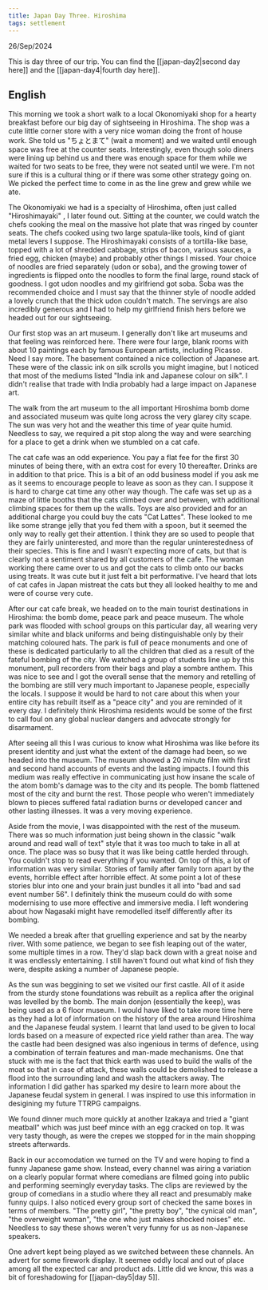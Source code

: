 ```yaml
---
title: Japan Day Three. Hiroshima
tags: settlement
---
```


26/Sep/2024

This is day three of our trip. You can find the [[japan-day2|second day here]] and the [[japan-day4|fourth day here]].

## English

This morning we took a short walk to a local Okonomiyaki shop for a hearty breakfast before our big day of sightseeing in Hiroshima. The shop was a cute little corner store with a very nice woman doing the front of house work. She told us "ちょとまて" (wait a moment) and we waited until enough space was free at the counter seats. Interestingly, even though solo diners were lining up behind us and there was enough space for them while we waited for two seats to be free, they were not seated until we were. I'm not sure if this is a cultural thing or if there was some other strategy going on. We picked the perfect time to come in as the line grew and grew while we ate.

The Okonomiyaki we had is a specialty of Hiroshima, often just called "Hiroshimayaki" , I later found out. Sitting at the counter, we could watch the chefs cooking the meal on the massive hot plate that was ringed by counter seats. The chefs cooked using two large spatula-like tools, kind of giant metal levers I suppose. The Hiroshimayaki consists of a tortilla-like base, topped with a lot of shredded cabbage, strips of bacon, various sauces, a fried egg, chicken (maybe) and probably other things I missed. Your choice of noodles are fried separately (udon or soba), and the growing tower of ingredients is flipped onto the noodles to form the final large, round stack of goodness. I got udon noodles and my girlfriend got soba. Soba was the recommended choice and I must say that the thinner style of noodle added a lovely crunch that the thick udon couldn't match. The servings are also incredibly generous and I had to help my girlfriend finish hers before we headed out for our sightseeing.

Our first stop was an art museum. I generally don't like art museums and that feeling was reinforced here. There were four large, blank rooms with about 10 paintings each by famous European artists, including Picasso. Need I say more. The basement contained a nice collection of Japanese art. These were of the classic ink on silk scrolls you might imagine, but I noticed that most of the mediums listed "India ink and Japanese colour on silk". I didn't realise that trade with India probably had a large impact on Japanese art. 

The walk from the art museum to the all important Hiroshima bomb dome and associated museum was quite long across the very glarey city scape. The sun was very hot and the weather this time of year quite humid. Needless to say, we required a pit stop along the way and were searching for a place to get a drink when we stumbled on a cat cafe.

The cat cafe was an odd experience. You pay a flat fee for the first 30 minutes of being there, with an extra cost for every 10 thereafter. Drinks are in addition to that price. This is a bit of an odd business model if you ask me as it seems to encourage people to leave as soon as they can. I suppose it is hard to charge cat time any other way though. The cafe was set up as a maze of little booths that the cats climbed over and between, with additional climbing spaces for them up the walls. Toys are also provided and for an additional charge you could buy the cats "Cat Lattes". These looked to me like some strange jelly that you fed them with a spoon, but it seemed the only way to really get their attention. I think they are so used to people that they are fairly uninterested, and more than the regular uninterestedness of their species. This is fine and I wasn't expecting more of cats, but that is clearly not a sentiment shared by all customers of the cafe. The woman working there came over to us and got the cats to climb onto our backs using treats. It was cute but it just felt a bit performative. I've heard that lots of cat cafes in Japan mistreat the cats but they all looked healthy to me and were of course very cute.

After our cat cafe break, we headed on to the main tourist destinations in Hiroshima: the bomb dome, peace park and peace museum. The whole park was flooded with school groups on this particular day, all wearing very similar white and black uniforms and being distinguishable only by their matching coloured hats. The park is full of peace monuments and one of these is dedicated particularly to all the children that died as a result of the fateful bombing of the city. We watched a group of students line up by this monument, pull recorders from their bags and play a sombre anthem. This was nice to see and I got the overall sense that the memory and retelling of the bombing are still very much important to Japanese people, especially the locals. I suppose it would be hard to not care about this when your entire city has rebuilt itself as a "peace city" and you are reminded of it every day. I definitely think Hiroshima residents would be some of the first to call foul on any global nuclear dangers and advocate strongly for disarmament.

After seeing all this I was curious to know what Hiroshima was like before its present identity and just what the extent of the damage had been, so we headed into the museum. The museum showed a 20 minute film with first and second hand accounts of events and the lasting impacts. I found this medium was really effective in communicating just how insane the scale of the atom bomb's damage was to the city and its people. The bomb flattened most of the city and burnt the rest. Those people who weren't immediately blown to pieces suffered fatal radiation burns or developed cancer and other lasting illnesses. It was a very moving experience.

Aside from the movie, I was disappointed with the rest of the museum. There was so much information just being shown in the classic "walk around and read wall of text" style that it was too much to take in all at once. The place was so busy that it was like being cattle herded through. You couldn't stop to read everything if you wanted. On top of this, a lot of information was very similar. Stories of family after family torn apart by the events, horrible effect after horrible effect. At some point a lot of these stories blur into one and your brain just bundles it all into "bad and sad event number 56". I definitely think the museum could do with some modernising to use more effective and immersive media. I left wondering about how Nagasaki might have remodelled itself differently after its bombing.

We needed a break after that gruelling experience and sat by the nearby river. With some patience, we began to see fish leaping out of the water, some multiple times in a row. They'd slap back down with a great noise and it was endlessly entertaining. I still haven't found out what kind of fish they were, despite asking a number of Japanese people.

As the sun was beggining to set we visited our first castle. All of it aside from the sturdy stone foundations was rebuilt as a replica after the original was levelled by the bomb. The main donjon (essentially the keep), was being used as a 6 floor museum. I would have liked to take more time here as they had a lot of information on the history of the area around Hiroshima and the Japanese feudal system. I learnt that land used to be given to local lords based on a measure of expected rice yield rather than area. The way the castle had been designed was also ingenious in terms of defence, using a combination of terrain features and man-made mechanisms. One that stuck with me is the fact that thick earth was used to build the walls of the moat so that in case of attack, these walls could be demolished to release a flood into the surrounding land and wash the attackers away. The information I did gather has sparked my desire to learn more about the Japanese feudal system in general. I was inspired to use this information in desigining my future TTRPG campaigns.

We found dinner much more quickly at another Izakaya and tried a "giant meatball" which was just beef mince with an egg cracked on top. It was very tasty though, as were the crepes we stopped for in the main shopping streets afterwards.

Back in our accomodation we turned on the TV and were hoping to find a funny Japanese game show. Instead, every channel was airing a variation on a clearly popular format where comedians are filmed going into public and performing seemingly everyday tasks. The clips are reviewed by the group of comedians in a studio where they all react and presumably make funny quips. I also noticed every group sort of checked the same boxes in terms of members. "The pretty girl", "the pretty boy", "the cynical old man", "the overweight woman", "the one who just makes shocked noises" etc. Needless to say these shows weren't very funny for us as non-Japanese speakers.

One advert kept being played as we switched between these channels. An advert for some firework display. It seemee oddly local and out of place among all the expected car and product ads. Little did we know, this was a bit of foreshadowing for [[japan-day5|day 5]].